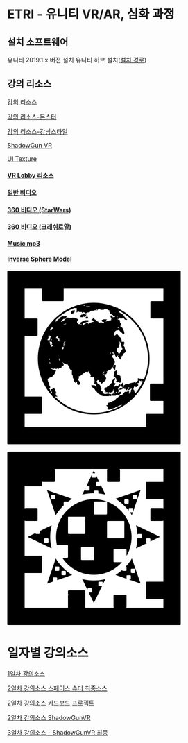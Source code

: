 # ETRI - 유니티 VR/AR, 심화 과정

## 설치 소프트웨어

유니티 2019.1.x 버전 설치
유니티 허브 설치([설치 경로](https://store.unity.com/download?ref=personal))

## 강의 리소스 

[강의 리소스](https://drive.google.com/open?id=1HJHKxupcMSqcr4UgZ2gx22OuMA0u1uxW)

[강의 리소스-몬스터](https://github.com/IndieGameMaker/ETRI/blob/master/Monster.zip)

[강의 리소스-강남스타일](https://github.com/IndieGameMaker/ETRI/blob/master/monster%40Gangnam%20Style.fbx)

[ShadowGun VR](https://drive.google.com/open?id=0B3oEiOFhHHVTaXdUUW9RSWVqQnM)

[UI Texture](https://drive.google.com/open?id=0B3oEiOFhHHVTVmUyQ1E0OWdjU28)

#### [VR Lobby 리소스](https://drive.google.com/open?id=1avlQVFYVQfXlUURnAlNjIhg6Sx3MdtiO)

#### [일반 비디오](https://drive.google.com/open?id=1peucd_9-mxorgx0QwhCXnIcK7dcK00i3)

#### [360 비디오 (StarWars)](https://drive.google.com/open?id=1LvPTF2JhQ_GxtKQWu9MgTx1iY5XzkZvR)

#### [360 비디오 (크래쉬로얄)](https://drive.google.com/open?id=1rkr7x7LogRFXOEAuttQAxhVruzH7oC3H)

#### [Music mp3](https://github.com/IndieGameMaker/IITP/blob/master/09-In-The-Fall-Of-My-Heart.mp3)

#### [Inverse Sphere Model](https://drive.google.com/open?id=0B3oEiOFhHHVTTk9kbkdhVTlfOGs)


![](https://github.com/IndieGameMaker/SWU01/blob/master/AR리소스/마커/ar_marker_earth.png)

![](https://github.com/IndieGameMaker/SWU01/blob/master/AR리소스/마커/ar_marker_sun.png)



# 일자별 강의소스

[1일차 강의소스](https://1drv.ms/u/s!Asker0nVo1TSvoNe7_EoJbDy9flrLQ)

[2일차 강의소스 스페이스 슈터 최종소스](https://1drv.ms/u/s!Asker0nVo1TSvqY00mfD8Si73lXdEA)

[2일차 강의소스 카드보드 프로젝트](https://1drv.ms/u/s!Asker0nVo1TSvqY1RovDSsg0_wWZeA)

[2일차 강의소스 ShadowGunVR](https://1drv.ms/u/s!Asker0nVo1TSv4F0K0E-NKfyLztPmw)

[3일차 강의소스 - ShadowGunVR 최종](https://1drv.ms/u/s!Asker0nVo1TSv5xzWrOV385I45LkDw)